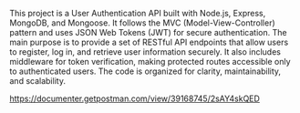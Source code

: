 This project is a User Authentication API built with Node.js, Express, MongoDB, and Mongoose. It follows the MVC (Model-View-Controller) pattern and uses JSON Web Tokens (JWT) for secure authentication. The main purpose is to provide a set of RESTful API endpoints that allow users to register, log in, and retrieve user information securely. It also includes middleware for token verification, making protected routes accessible only to authenticated users. The code is organized for clarity, maintainability, and scalability.

https://documenter.getpostman.com/view/39168745/2sAY4skQED
